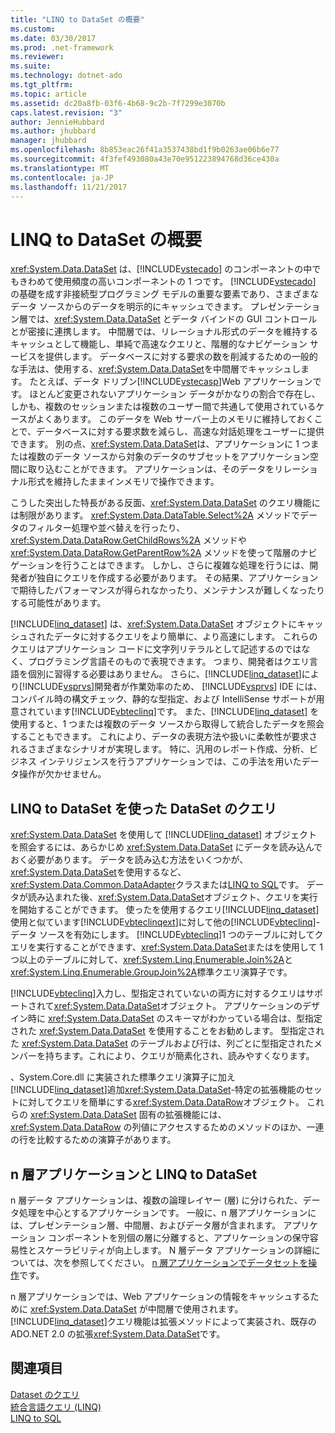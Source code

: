 ```yaml
---
title: "LINQ to DataSet の概要"
ms.custom: 
ms.date: 03/30/2017
ms.prod: .net-framework
ms.reviewer: 
ms.suite: 
ms.technology: dotnet-ado
ms.tgt_pltfrm: 
ms.topic: article
ms.assetid: dc20a8fb-03f6-4b68-9c2b-7f7299e3070b
caps.latest.revision: "3"
author: JennieHubbard
ms.author: jhubbard
manager: jhubbard
ms.openlocfilehash: 8b853eac26f41a3537438bd1f9b0263ae06b6e77
ms.sourcegitcommit: 4f3fef493080a43e70e951223894768d36ce430a
ms.translationtype: MT
ms.contentlocale: ja-JP
ms.lasthandoff: 11/21/2017
---
```

# <a name="linq-to-dataset-overview"></a>LINQ to DataSet の概要
<xref:System.Data.DataSet> は、[!INCLUDE[vstecado](../../../../includes/vstecado-md.md)] のコンポーネントの中でもきわめて使用頻度の高いコンポーネントの 1 つです。 [!INCLUDE[vstecado](../../../../includes/vstecado-md.md)] の基礎を成す非接続型プログラミング モデルの重要な要素であり、さまざまなデータ ソースからのデータを明示的にキャッシュできます。 プレゼンテーション層では、<xref:System.Data.DataSet> とデータ バインドの GUI コントロールとが密接に連携します。 中間層では、リレーショナル形式のデータを維持するキャッシュとして機能し、単純で高速なクエリと、階層的なナビゲーション サービスを提供します。 データベースに対する要求の数を削減するための一般的な手法は、使用する、<xref:System.Data.DataSet>を中間層でキャッシュします。 たとえば、データ ドリブン[!INCLUDE[vstecasp](../../../../includes/vstecasp-md.md)]Web アプリケーションです。 ほとんど変更されないアプリケーション データがかなりの割合で存在し、しかも、複数のセッションまたは複数のユーザー間で共通して使用されているケースがよくあります。 このデータを Web サーバー上のメモリに維持しておくことで、データベースに対する要求数を減らし、高速な対話処理をユーザーに提供できます。 別の点、<xref:System.Data.DataSet>は、アプリケーションに 1 つまたは複数のデータ ソースから対象のデータのサブセットをアプリケーション空間に取り込むことができます。 アプリケーションは、そのデータをリレーショナル形式を維持したままインメモリで操作できます。  
  
 こうした突出した特長がある反面、<xref:System.Data.DataSet> のクエリ機能には制限があります。 <xref:System.Data.DataTable.Select%2A> メソッドでデータのフィルター処理や並べ替えを行ったり、<xref:System.Data.DataRow.GetChildRows%2A> メソッドや <xref:System.Data.DataRow.GetParentRow%2A> メソッドを使って階層のナビゲーションを行うことはできます。 しかし、さらに複雑な処理を行うには、開発者が独自にクエリを作成する必要があります。 その結果、アプリケーションで期待したパフォーマンスが得られなかったり、メンテナンスが難しくなったりする可能性があります。  
  
 [!INCLUDE[linq_dataset](../../../../includes/linq-dataset-md.md)] は、<xref:System.Data.DataSet> オブジェクトにキャッシュされたデータに対するクエリをより簡単に、より高速にします。 これらのクエリはアプリケーション コードに文字列リテラルとして記述するのではなく、プログラミング言語そのもので表現できます。 つまり、開発者はクエリ言語を個別に習得する必要はありません。 さらに、[!INCLUDE[linq_dataset](../../../../includes/linq-dataset-md.md)]により[!INCLUDE[vsprvs](../../../../includes/vsprvs-md.md)]開発者が作業効率のため、 [!INCLUDE[vsprvs](../../../../includes/vsprvs-md.md)] IDE には、コンパイル時の構文チェック、静的な型指定、および IntelliSense サポートが用意されています[!INCLUDE[vbteclinq](../../../../includes/vbteclinq-md.md)]です。 また、[!INCLUDE[linq_dataset](../../../../includes/linq-dataset-md.md)] を使用すると、1 つまたは複数のデータ ソースから取得して統合したデータを照会することもできます。 これにより、データの表現方法や扱いに柔軟性が要求されるさまざまなシナリオが実現します。 特に、汎用のレポート作成、分析、ビジネス インテリジェンスを行うアプリケーションでは、この手法を用いたデータ操作が欠かせません。  
  
## <a name="querying-datasets-using-linq-to-dataset"></a>LINQ to DataSet を使った DataSet のクエリ  
 <xref:System.Data.DataSet> を使用して [!INCLUDE[linq_dataset](../../../../includes/linq-dataset-md.md)] オブジェクトを照会するには、あらかじめ <xref:System.Data.DataSet> にデータを読み込んでおく必要があります。 データを読み込む方法をいくつかが、<xref:System.Data.DataSet>を使用するなど、<xref:System.Data.Common.DataAdapter>クラスまたは[LINQ to SQL](../../../../docs/framework/data/adonet/sql/linq/index.md)です。 データが読み込まれた後、<xref:System.Data.DataSet>オブジェクト、クエリを実行を開始することができます。 使ったを使用するクエリ[!INCLUDE[linq_dataset](../../../../includes/linq-dataset-md.md)]使用と似ています[!INCLUDE[vbteclinqext](../../../../includes/vbteclinqext-md.md)]に対して他の[!INCLUDE[vbteclinq](../../../../includes/vbteclinq-md.md)]-データ ソースを有効にします。 [!INCLUDE[vbteclinq](../../../../includes/vbteclinq-md.md)]1 つのテーブルに対してクエリを実行することができます、<xref:System.Data.DataSet>またはを使用して 1 つ以上のテーブルに対して、<xref:System.Linq.Enumerable.Join%2A>と<xref:System.Linq.Enumerable.GroupJoin%2A>標準クエリ演算子です。  
  
 [!INCLUDE[vbteclinq](../../../../includes/vbteclinq-md.md)]入力し、型指定されていないの両方に対するクエリはサポートされて<xref:System.Data.DataSet>オブジェクト。 アプリケーションのデザイン時に <xref:System.Data.DataSet> のスキーマがわかっている場合は、型指定された <xref:System.Data.DataSet> を使用することをお勧めします。 型指定された <xref:System.Data.DataSet> のテーブルおよび行は、列ごとに型指定されたメンバーを持ちます。これにより、クエリが簡素化され、読みやすくなります。  
  
 、System.Core.dll に実装された標準クエリ演算子に加え[!INCLUDE[linq_dataset](../../../../includes/linq-dataset-md.md)]追加<xref:System.Data.DataSet>-特定の拡張機能のセットに対してクエリを簡単にする<xref:System.Data.DataRow>オブジェクト。 これらの <xref:System.Data.DataSet> 固有の拡張機能には、<xref:System.Data.DataRow> の列値にアクセスするためのメソッドのほか、一連の行を比較するための演算子があります。  
  
## <a name="n-tier-applications-and-linq-to-dataset"></a>n 層アプリケーションと LINQ to DataSet  
 n 層データ アプリケーションは、複数の論理レイヤー (層) に分けられた、データ処理を中心とするアプリケーションです。 一般に、n 層アプリケーションには、プレゼンテーション層、中間層、およびデータ層が含まれます。 アプリケーション コンポーネントを別個の層に分離すると、アプリケーションの保守容易性とスケーラビリティが向上します。 N 層データ アプリケーションの詳細については、次を参照してください。 [n 層アプリケーションでデータセットを操作](http://msdn.microsoft.com/library/f6ae2ee0-ea5f-4a79-8f4b-e21c115afb20)です。  
  
 n 層アプリケーションでは、Web アプリケーションの情報をキャッシュするために <xref:System.Data.DataSet> が中間層で使用されます。 [!INCLUDE[linq_dataset](../../../../includes/linq-dataset-md.md)]クエリ機能は拡張メソッドによって実装され、既存の ADO.NET 2.0 の拡張<xref:System.Data.DataSet>です。  
  
## <a name="see-also"></a>関連項目  
 [Dataset のクエリ](../../../../docs/framework/data/adonet/querying-datasets-linq-to-dataset.md)  
 [統合言語クエリ (LINQ)](http://msdn.microsoft.com/library/a73c4aec-5d15-4e98-b962-1274021ea93d)  
 [LINQ to SQL](../../../../docs/framework/data/adonet/sql/linq/index.md)
